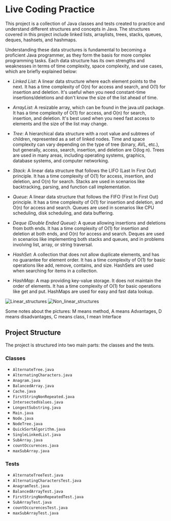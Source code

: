 # Live Coding Practice

This project is a collection of Java classes and tests created to practice and understand different structures and concepts in Java. The structures covered in this project include linked lists, arraylists, trees, stacks, queues, deques, hashsets, and hashmaps. 

Understanding these data structures is fundamental to becoming a proficient Java programmer, as they form the basis for more complex programming tasks. Each data structure has its own strengths and weaknesses in terms of time complexity, space complexity, and use cases, which are briefly explained below:

- *Linked List*: A linear data structure where each element points to the next. It has a time complexity of O(n) for access and search, and O(1) for insertion and deletion. It's useful when you need constant-time insertions/deletions and don't know the size of the list ahead of time.

- *ArrayList*: A resizable array, which can be found in the java.util package. It has a time complexity of O(1) for access, and O(n) for search, insertion, and deletion. It's best used when you need fast access to elements and the size of the list may change.

- *Tree*: A hierarchical data structure with a root value and subtrees of children, represented as a set of linked nodes. Time and space complexity can vary depending on the type of tree (binary, AVL, etc.), but generally, access, search, insertion, and deletion are O(log n). Trees are used in many areas, including operating systems, graphics, database systems, and computer networking.

- *Stack*: A linear data structure that follows the LIFO (Last In First Out) principle. It has a time complexity of O(1) for access, insertion, and deletion, and O(n) for search. Stacks are used in scenarios like backtracking, parsing, and function call implementation.

- *Queue*: A linear data structure that follows the FIFO (First In First Out) principle. It has a time complexity of O(1) for insertion and deletion, and O(n) for access and search. Queues are used in scenarios like CPU scheduling, disk scheduling, and data buffering.

- *Deque (Double Ended Queue)*: A queue allowing insertions and deletions from both ends. It has a time complexity of O(1) for insertion and deletion at both ends, and O(n) for access and search. Deques are used in scenarios like implementing both stacks and queues, and in problems involving list, array, or string traversal.

- *HashSet*: A collection that does not allow duplicate elements, and has no guarantee for element order. It has a time complexity of O(1) for basic operations like add, remove, contains, and size. HashSets are used when searching for items in a collection.

- *HashMap*: A map providing key-value storage. It does not maintain the order of elements. It has a time complexity of O(1) for basic operations like get and put. HashMaps are used for easy and fast data lookup.

![Linear_structures](https://github.com/timaelbaghdadi/liveCodingPractice/assets/63514409/098d78a3-5f8a-4f3d-865f-0bf4bd7a79e8)
![Non_linear_structures](https://github.com/timaelbaghdadi/liveCodingPractice/assets/63514409/c6a0f409-d3d4-4670-9b58-2171f6f55da6)

Some notes about the pictures: M means method, A means Advantages, D means disadvantages, C means class, I mean Interface

## Project Structure

The project is structured into two main parts: the classes and the tests. 

### Classes

- `AlternateTree.java`
- `AlternatingCharacters.java`
- `Anagram.java`
- `BalancedArray.java`
- `Cache.java`
- `FirstStringNonRepeated.java`
- `IntersectedValues.java`
- `LongestSubstring.java`
- `Main.java`
- `Node.java`
- `NodeTree.java`
- `QuickSortAlgorithm.java`
- `SingleLinkedList.java`
- `SubArray.java`
- `countOccurences.java`
- `maxSubArray.java`

### Tests

- `AlternateTreeTest.java`
- `AlternatingCharactersTest.java`
- `AnagramTest.java`
- `BalancedArrayTest.java`
- `FirstStringNonRepeatedTest.java`
- `SubArrayTest.java`
- `countOccurencesTest.java`
- `maxSubArrayTest.java`
